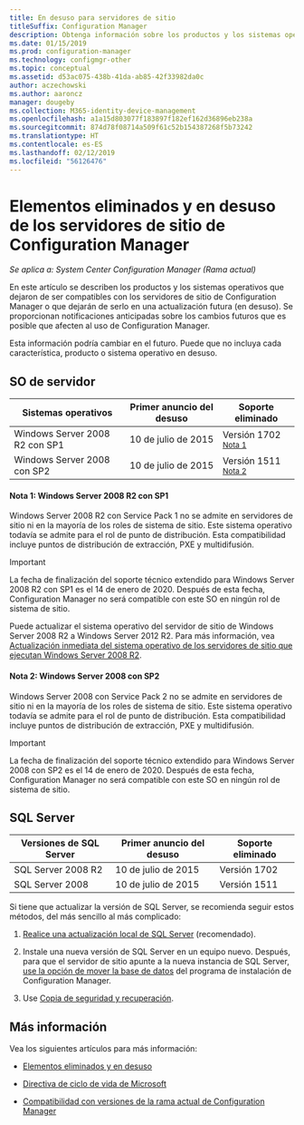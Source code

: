 ```yaml
---
title: En desuso para servidores de sitio
titleSuffix: Configuration Manager
description: Obtenga información sobre los productos y los sistemas operativos que Configuration Manager ya no admite para los servidores de sitio.
ms.date: 01/15/2019
ms.prod: configuration-manager
ms.technology: configmgr-other
ms.topic: conceptual
ms.assetid: d53ac075-438b-41da-ab85-42f33982da0c
author: aczechowski
ms.author: aaroncz
manager: dougeby
ms.collection: M365-identity-device-management
ms.openlocfilehash: a1a15d803077f183897f182ef162d36896eb238a
ms.sourcegitcommit: 874d78f08714a509f61c52b154387268f5b73242
ms.translationtype: HT
ms.contentlocale: es-ES
ms.lasthandoff: 02/12/2019
ms.locfileid: "56126476"
---
```

# <a name="removed-and-deprecated-for-configuration-manager-site-servers"></a>Elementos eliminados y en desuso de los servidores de sitio de Configuration Manager

*Se aplica a: System Center Configuration Manager (Rama actual)*

En este artículo se describen los productos y los sistemas operativos que dejaron de ser compatibles con los servidores de sitio de Configuration Manager o que dejarán de serlo en una actualización futura (en desuso). Se proporcionan notificaciones anticipadas sobre los cambios futuros que es posible que afecten al uso de Configuration Manager.  

Esta información podría cambiar en el futuro. Puede que no incluya cada característica, producto o sistema operativo en desuso.  



## <a name="server-os"></a>SO de servidor  

|**Sistemas operativos**|**Primer anuncio del desuso**|**Soporte eliminado** |  
|-|-|-| 
|Windows Server 2008 R2 con SP1|10 de julio de 2015| Versión 1702 <sup>[Nota 1](#bkmk_note1)</sup>| 
|Windows Server 2008 con SP2|10 de julio de 2015|Versión 1511 <sup>[Nota 2](#bkmk_note2)</sup>|  

#### <a name="bkmk_note1"></a> Nota 1: Windows Server 2008 R2 con SP1
Windows Server 2008 R2 con Service Pack 1 no se admite en servidores de sitio ni en la mayoría de los roles de sistema de sitio. Este sistema operativo todavía se admite para el rol de punto de distribución. Esta compatibilidad incluye puntos de distribución de extracción, PXE y multidifusión. 

> [!Important]  
> La fecha de finalización del soporte técnico extendido para Windows Server 2008 R2 con SP1 es el 14 de enero de 2020. Después de esta fecha, Configuration Manager no será compatible con este SO en ningún rol de sistema de sitio. 

Puede actualizar el sistema operativo del servidor de sitio de Windows Server 2008 R2 a Windows Server 2012 R2. Para más información, vea [Actualización inmediata del sistema operativo de los servidores de sitio que ejecutan Windows Server 2008 R2](/sccm/core/servers/manage/upgrade-on-premises-infrastructure#bkmk_from2008r2).  


#### <a name="bkmk_note2"></a> Nota 2: Windows Server 2008 con SP2
Windows Server 2008 con Service Pack 2 no se admite en servidores de sitio ni en la mayoría de los roles de sistema de sitio. Este sistema operativo todavía se admite para el rol de punto de distribución. Esta compatibilidad incluye puntos de distribución de extracción, PXE y multidifusión. 

> [!Important]  
> La fecha de finalización del soporte técnico extendido para Windows Server 2008 con SP2 es el 14 de enero de 2020. Después de esta fecha, Configuration Manager no será compatible con este SO en ningún rol de sistema de sitio.  



## <a name="sql-server"></a>SQL Server   

|**Versiones de SQL Server**|**Primer anuncio del desuso**|**Soporte eliminado**|   
|-|-|-| 
|SQL Server 2008 R2|10 de julio de 2015|Versión 1702| 
|SQL Server 2008|10 de julio de 2015|Versión 1511|  


Si tiene que actualizar la versión de SQL Server, se recomienda seguir estos métodos, del más sencillo al más complicado:

1. [Realice una actualización local de SQL Server](/sccm/core/servers/manage/upgrade-on-premises-infrastructure#a-namebkmksupconfigupgradedbsrva-upgrade-sql-server-on-the-site-database-server) (recomendado).  

2. Instale una nueva versión de SQL Server en un equipo nuevo. Después, para que el servidor de sitio apunte a la nueva instancia de SQL Server, [use la opción de mover la base de datos](/sccm/core/servers/manage/modify-your-infrastructure#a-namebkmkdbconfiga-modify-the-site-database-configuration) del programa de instalación de Configuration Manager.  

3. Use [Copia de seguridad y recuperación](/sccm/protect/understand/backup-and-recovery).  



## <a name="more-information"></a>Más información

Vea los siguientes artículos para más información: 

- [Elementos eliminados y en desuso](/sccm/core/plan-design/changes/deprecated/removed-and-deprecated)  

- [Directiva de ciclo de vida de Microsoft](https://support.microsoft.com/lifecycle)  

- [Compatibilidad con versiones de la rama actual de Configuration Manager](/sccm/core/servers/manage/current-branch-versions-supported)  

